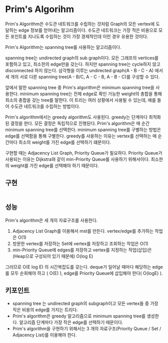 # Prim's Algorihm

Prim's Algorithm은 수도관 네트워크를 수립하는 것처럼 Graph의 모든 vertex에 도달하는 edge 정보를 얻어내는 알고리즘이다. 수도관 네트워크는 가장 적은 비용으로 모든 포인트를 지나도록 수립하는 것이 가장 경제적인데 이런 경우 유용한 것이다.

Prim's Algorithm는 spanning tree를 사용하는 알고리즘이다.

spanning tree는 undirected graph의 sub graph이다. 모든 그래프의 vertices를 포함하고 있고, 최소한의 edge만을 갖는다. 하지만 spanning tree는 cycle하지 않고 disconnected 하지 않는다. 삼각형을 이루는 undirected graph(A - B - C - A) 에서 세 개의 서로 다른 spanning tree(A - B/C, A - C - B, A - B - C)를 구성할 수 있다. 

앞에서 말한 spanning tree 중 Prim's algorithm은 minimum spanning tree을 사용한다. minimum spanning tree는 전체 edge로 확인 가능한 weight의 총합을 통해 최소의 총합을 갖는 tree를 말한다. 이 트리는 여러 상황에서 사용될 수 있는데, 예를 들어 수도관 네트워크를 수립하는 방법이다.

Prim's algorithm에서는 greedy algorithm도 사용된다. greedy는 단계마다 최적화 된 결정을 한다. 모든 결정은 독립적으로 진행된다. Prim's algorithm은 매 순간 minimum spanning tree를 선택한다. minimum spanning tree를 구별하는 방법은 edge를 선택함을 통해 구별한다. greedy를 사용하는 이유는 vertex를 선택하는 매 순간마다 최소의 weight를 가진 edge를 선택하기 떄문이다.

구현할 때는 Adjacency List Graph, Priority Queue가 필요하다. Priority Queue가 사용되는 이유는 Dijkstra와 같이 min-Priority Queue를 사용하기 위해서이다. 최소한의 weight를 가진 edge를 선택해야 하기 때문이다.

## 구현

```swift

```

## 성능

Prim's algorithm은 세 개의 자료구조를 사용한다.

1. Adjacency List Graph를 이용해서 mst를 만든다. vertex/edge를 추가하는 작업은 O(1)
2. 방문한 vertex를 저장하는 Set에 vertex를 저장하고 조회하는 작업은 O(1)
3. min-Priority Queue에 edges를 저장하고 vertex를 지정하는 작업(삽입)은 (Heap으로 구성되어 있기 때문에) O(log E)

그러므로 O(E log E) 의 시간복잡도를 갖는다. deque가 일어날 때마다 해당하는 edge를 모두 순회해야 하고 ( O(E) ), edge를 Priority Queue에 삽입해야 한다( O(logE) ).

## 키포인트

* spanning tree 는 undirected graph의 subgraph이고 모든 vertex들 중 가장 작은 비용의 edge를 가지는 트리다.
* Prim's algorithm은 greedy 알고리즘으로 minimum spanning tree를 생성한다. 알고리즘 단계마다 가장 작은 edge를 선택하기 때문이다.
* Prim's algorithm을 구현하기 위해서는 3 개의 자료구조(Priority Queue / Set / Adjacency List)를 이용해야 한다.
